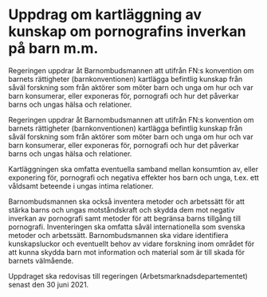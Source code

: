 # Uppdrag om kartläggning av kunskap om pornografins inverkan på barn m.m.

Regeringen uppdrar åt Barnombudsmannen att utifrån FN:s konvention om barnets rättigheter (barnkonventionen) kartlägga befintlig kunskap från såväl forskning som från aktörer som möter barn och unga om hur och var barn konsumerar, eller exponeras för, pornografi och hur det påverkar barns och ungas hälsa och relationer.

Regeringen uppdrar åt Barnombudsmannen att utifrån FN:s konvention om barnets rättigheter (barnkonventionen) kartlägga befintlig kunskap från såväl forskning som från aktörer som möter barn och unga om hur och var barn konsumerar, eller exponeras för, pornografi och hur det påverkar barns och ungas hälsa och relationer.

Kartläggningen ska omfatta eventuella samband mellan konsumtion av, eller exponering för, pornografi och negativa effekter hos barn och unga, t.ex. ett våldsamt beteende i ungas intima relationer.

Barnombudsmannen ska också inventera metoder och arbetssätt för att stärka barns och ungas motståndskraft och skydda dem mot negativ inverkan av pornografi samt metoder för att begränsa barns tillgång till pornografi. Inventeringen ska omfatta såväl internationella som svenska metoder och arbetssätt. Barnombudsmannen ska vidare identifiera kunskapsluckor och eventuellt behov av vidare forskning inom området för att kunna skydda barn mot information och material som är till skada för barnets välmående.

Uppdraget ska redovisas till regeringen (Arbetsmarknadsdepartementet) senast den 30 juni 2021.
